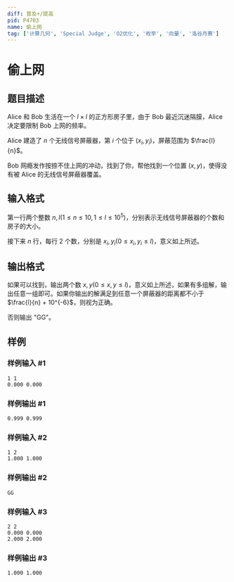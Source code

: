 ```yaml
---
diff: 普及+/提高
pid: P4703
name: 偷上网
tag: ['计算几何', 'Special Judge', 'O2优化', '枚举', '向量', '洛谷月赛']
---
```

# 偷上网
## 题目描述

Alice 和 Bob 生活在一个 $l \times l$ 的正方形房子里，由于 Bob 最近沉迷隔膜，Alice 决定要限制 Bob 上网的频率。

Alice 建造了 $n$ 个无线信号屏蔽器，第 $i$ 个位于 $(x_i, y_i)$，屏蔽范围为 $\frac{l}{n}$。

Bob 网瘾发作按捺不住上网的冲动，找到了你，帮他找到一个位置 $(x, y)$，使得没有被 Alice 的无线信号屏蔽器覆盖。
## 输入格式

第一行两个整数 $n, l(1 \leq n \leq 10, 1 \leq l \leq 10^5)$，分别表示无线信号屏蔽器的个数和房子的大小。

接下来 $n$ 行，每行 $2$ 个数，分别是 $x_i, y_i(0 \leq x_i, y_i \leq l)$，意义如上所述。
## 输出格式

如果可以找到，输出两个数 $x, y(0 \leq x, y \leq l)$，意义如上所述，如果有多组解，输出任意一组即可。如果你输出的解满足到任意一个屏蔽器的距离都不小于 $\frac{l}{n} + 10^{-6}$，则视为正确。

否则输出 "GG"。
## 样例

### 样例输入 #1
```
1 1
0.000 0.000
```
### 样例输出 #1
```
0.999 0.999
```
### 样例输入 #2
```
1 2
1.000 1.000
```
### 样例输出 #2
```
GG
```
### 样例输入 #3
```
2 2
0.000 0.000
2.000 2.000
```
### 样例输出 #3
```
1.000 1.000
```
